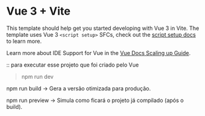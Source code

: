 # Vue 3 + Vite

This template should help get you started developing with Vue 3 in Vite. The template uses Vue 3 `<script setup>` SFCs, check out the [script setup docs](https://v3.vuejs.org/api/sfc-script-setup.html#sfc-script-setup) to learn more.

Learn more about IDE Support for Vue in the [Vue Docs Scaling up Guide](https://vuejs.org/guide/scaling-up/tooling.html#ide-support).

:: para executar esse projeto que foi criado pelo Vue

> npm run dev

npm run build → Gera a versão otimizada para produção.

npm run preview → Simula como ficará o projeto já compilado (após o build).
